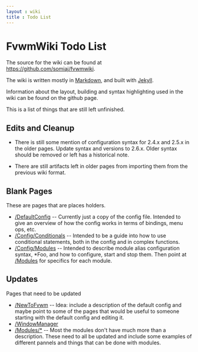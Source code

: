 ```yaml
---
layout : wiki
title : Todo List
---
```


# FvwmWiki Todo List

The source for the wiki can be found at
<https://github.com/somiaj/fvwmwiki>.

The wiki is written mostly in [Markdown](
https://github.com/adam-p/markdown-here/wiki/Markdown-Cheatsheet),
and built with [Jekyll](https://jekyllrb.com/).

Information about the layout, building and syntax highlighting
used in the wiki can be found on the github page.

This is a list of things that are still left unfinished.

## Edits and Cleanup

+ There is still some mention of configuration syntax for 2.4.x and 2.5.x in the
  older pages. Update syntax and versions to 2.6.x. Older syntax should be removed
  or left has a historical note.

+ There are still artifacts left in older pages from importing them from the
  previous wiki format.

## Blank Pages

These are pages that are places holders.

+ [/DefaultConfig](/wiki/DefaultConfig) -- Currently just a copy of the config file.
  Intended to give an overview of how the config works in terms of bindings, menu ops, etc.
+ [/Config/Conditionals](/wiki/Config/Conditionals) -- Intended to be a guide into how
  to use conditional statements, both in the config and in complex functions.
+ [/Config/Modules](/wiki/Config/Modules) -- Intended to describe module alias
  configuration syntax, \*Foo, and how to configure, start and stop them.
  Then point at [/Modules](/wiki/Modules) for specifics for each module.

## Updates

Pages that need to be updated

+ [/NewToFvwm](/wiki/NewToFvwm) -- Idea: include a description of the default config
  and maybe point to some of the pages that would be useful to someone starting
  with the default config and editing it.
+ [/WindowManager](/wiki/WindowManager)
+ [/Modules/\*](/wiki/Modules) -- Most the modules don't have much more than a
  description. These need to all be updated and include some examples of different
  pannels and things that can be done with modules.


